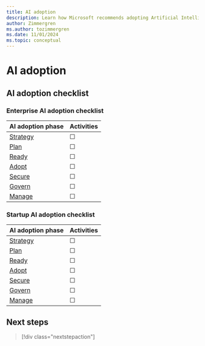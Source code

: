 ```yaml
---
title: AI adoption
description: Learn how Microsoft recommends adopting Artificial Intelligence (AI) in your organization with the Microsoft Cloud Adoption Framework.
author: Zimmergren
ms.author: tozimmergren
ms.date: 11/01/2024
ms.topic: conceptual
---
```


# AI adoption


## AI adoption checklist

### Enterprise AI adoption checklist
| AI adoption phase | Activities |
|---|---|
| [Strategy](./strategy.md) | &#9744; |
| [Plan](./plan.md) | &#9744; |
| [Ready](./ready.md) | &#9744;  |
| [Adopt](./adopt-pass.md) | &#9744;
| [Secure](./secure.md) | &#9744;  |
| [Govern](./govern.md) | &#9744; |
| [Manage](./manage.md) | &#9744; |

### Startup AI adoption checklist
| AI adoption phase | Activities |
|---|---|
| [Strategy](./strategy.md) | &#9744; |
| [Plan](./plan.md) | &#9744; |
| [Ready](./ready.md) | &#9744;  |
| [Adopt](./adopt-pass.md) | &#9744;
| [Secure](./secure.md) | &#9744;  |
| [Govern](./govern.md) | &#9744; |
| [Manage](./manage.md) | &#9744; |

## Next steps

> [!div class="nextstepaction"]
> [](strategy.md)
